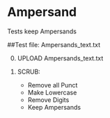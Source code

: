 Ampersand
==========

Tests keep Ampersands

##Test file: Ampersands_text.txt

0. UPLOAD Ampersands_text.txt

1. SCRUB: 
    - Remove all Punct
    - Make Lowercase
    - Remove Digits
    - Keep Ampersands


